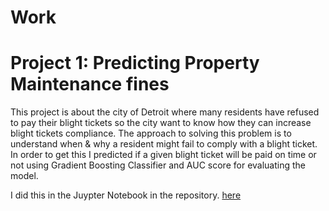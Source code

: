 # Work
# Project 1: Predicting Property Maintenance fines

  This project is about the city of Detroit where many residents have refused to pay their blight tickets so the city want to know how they can increase blight tickets compliance.
 The approach to solving this problem is to understand when & why a resident might fail to comply with a blight ticket. In order to get this I predicted if a given blight ticket will be paid on time or not using Gradient Boosting Classifier and AUC score for evaluating the model.
 
 I did this in the Juypter Notebook in the repository. [here](https://github.com/Holarh/Work/blob/master/project1.ipynb)
